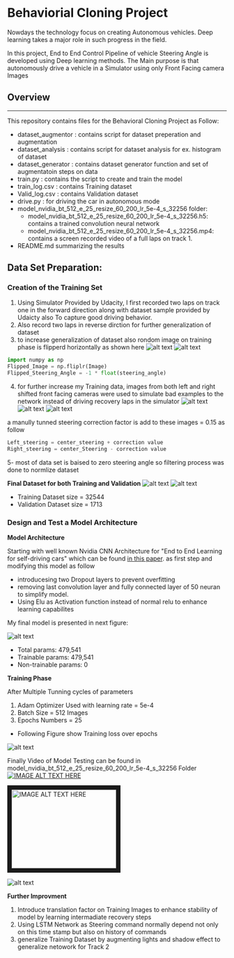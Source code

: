 # Behaviorial Cloning Project

Nowdays the technology focus on creating  Autonomous vehicles. Deep learning takes a major role in such progress in the field.

In this project, End to End Control Pipeline of vehicle Steering Angle is developed using Deep learning methods. The Main purpose is that autonomously drive a vehicle in a Simulator using only Front Facing camera Images


[//]: # (Image References)

[image1]: ./readme_images/normal.png "Normal Sample of center Camera Image"
[image2]: ./readme_images/flipped.png "Flipped Sample of center Camera Image"
[image3]: ./readme_images/center.jpg "Center Camera image with Steering angle = 0.0"
[image4]: ./readme_images/left.jpg "Left Camera image with Steering angle = 0.15"
[image5]: ./readme_images/right.jpg "Right Camera image with Steering angle = -0.15"
[image6]: ./readme_images/model.png "Custom Nvidia Model"
[image7]: ./model_nvidia_bt_512_e_25_resize_60_200_lr_5e-4_s_32256/model_nvidia_bt_512_e_25_resize_60_200_lr_5e-4_s_32256.png "Training Loss"
[image8]: ./readme_images/Training_dataset_Steering_command_Histogram.png "Training dataset Steering command Histogram"
[image9]: ./readme_images/Validation_dataset_Steering_command_Histogram.png "Validation dataset Steering command Histogram"
[image10]: ./readme_images/auto.gif "Testing Model"

## Overview
---
This repository contains files for the Behavioral Cloning Project as Follow:

* dataset_augmentor : contains script for dataset preperation and augmentation
* dataset_analysis : contains script for dataset analysis for ex. histogram of dataset
* dataset_generator : contains dataset generator function and set of augmentatoin steps on data
* train.py : contains the script to create and train the model
* train_log.csv : contains Training dataset 
* Valid_log.csv : contains Validation dataset
* drive.py : for driving the car in autonomous mode
* model_nvidia_bt_512_e_25_resize_60_200_lr_5e-4_s_32256 folder:
  * model_nvidia_bt_512_e_25_resize_60_200_lr_5e-4_s_32256.h5: contains a trained convolution neural network 
  * model_nvidia_bt_512_e_25_resize_60_200_lr_5e-4_s_32256.mp4: contains a screen recorded video of a full laps on track 1.
* README.md summarizing the results


## Data Set Preparation:
### Creation of the Training Set

1. Using Simulator Provided by Udacity, I first recorded two laps on track one in the forward direction along with dataset sample provided by Udaicty also To capture good driving behavior.
2. Also record two laps in reverse dirction for further generalization of dataset
3. to increase generalization of dataset also rondom image on training phase is flipperd horizontally as shown here
![alt text][image1] ![alt text][image2]

```python
import numpy as np
Flipped_Image = np.fliplr(Image)
Flipped_Steering_Angle = -1 * float(steering_angle)
```
4. for further increase my Training data, images from both left and right shifted front facing cameras were used to simulate bad examples to the network instead of driving recovery laps in the simulator
![alt text][image4] ![alt text][image3] ![alt text][image5]

a manully tunned steering correction factor is add to these images = 0.15 as follow

```python
Left_steering = center_steering + correction value
Right_steering = center_Steering - correction value
```
5- most of data set is baised to zero steering angle so filtering process was done to normlize dataset 

__Final Dataset for both Training and Validation__
![alt text][image8]
![alt text][image9] 

* Training Dataset size = 32544
* Validation Dataset size = 1713

### Design and Test a Model Architecture

__Model Architecture__

Starting with well known Nvidia CNN Architecture for "End to End Learning for self-driving cars" which can be found [in this paper](https://images.nvidia.com/content/tegra/automotive/images/2016/solutions/pdf/end-to-end-dl-using-px.pdf). as first step and modifying this model as follow
* introducesing two Dropout layers to prevent overfitting 
* removing last convolution layer and fully connected layer of 50 neuran to simplify model. 
* Using Elu as Activation function instead of normal relu to enhance learning capabilites

My final model is presented in next figure:

![alt text][image6]

* Total params: 479,541
* Trainable params: 479,541
* Non-trainable params: 0

__Training Phase__ 

After Multiple Tunning cycles of parameters
1. Adam Optimizer Used with learning rate = 5e-4
2. Batch Size = 512 Images
3. Epochs Numbers = 25
* Following Figure show Training loss over epochs

![alt text][image7]

Finally Video of Model Testing can be found in model_nvidia_bt_512_e_25_resize_60_200_lr_5e-4_s_32256 Folder
[![IMAGE ALT TEXT HERE](http://img.youtube.com/vi/DZ-zgRe_T-M/0.jpg)](http://www.youtube.com/watch?v=DZ-zgRe_T-M)


<a href="http://www.youtube.com/watch?feature=player_embedded&v=DZ-zgRe_T-M
" target="_blank"><img src="http://img.youtube.com/vi/DZ-zgRe_T-M/0.jpg" 
alt="IMAGE ALT TEXT HERE" width="240" height="180" border="10" /></a>

![alt text][image10]

__Further Improvment__


1. Introduce translation factor on Training Images to enhance stability of model by learning intermadiate recovery steps
2. Using LSTM Network as Steering command normally depend not only on this time stamp but also on history of commands
3. generalize Training Dataset by augmenting lights and shadow effect to generalize netowork for Track 2
